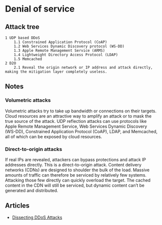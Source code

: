 # Denial of service

## Attack tree

```text
1 UDP based DDoS
    1.1 Constrained Application Protocol (CoAP)
    1.2 Web Services Dynamic Discovery protocol (WS-DD)
    1.3 Apple Remote Management Service (ARMS)
    1.4 Lightweight Directory Access Protocol (LDAP)
    1.5 Memcached
2 D2O
    2.1 Reveal the origin network or IP address and attack directly, making the mitigation layer completely useless.
```

## Notes

### Volumetric attacks

Volumetric attacks try to take up bandwidth or connections on their targets. Cloud
resources are an attractive way to amplify an attack or to mask the true source of the
attack. UDP reflection attacks can use protocols like Apple Remote Management Service, Web Services
Dynamic Discovery (WS-DD), Constrained Application Protocol (CoAP), LDAP, and
Memcached, all of which can be exposed by cloud resources.

### Direct-to-origin attacks

If real IPs are revealed, attackers can bypass protections and attack IP addresses directly.
This is a direct-to-origin attack. Content delivery networks (CDNs) are designed to
shoulder the bulk of the load. Massive amounts of traffic can therefore be serviced by
relatively few systems. Attacking those few directly can quickly overload the target. The
cached content in the CDN will still be serviced, but dynamic content can’t be generated and distributed.

## Articles

* [Dissecting DDoS Attacks](https://team-cymru.com/blog/2020/05/15/dissecting-ddos-attacks/)
